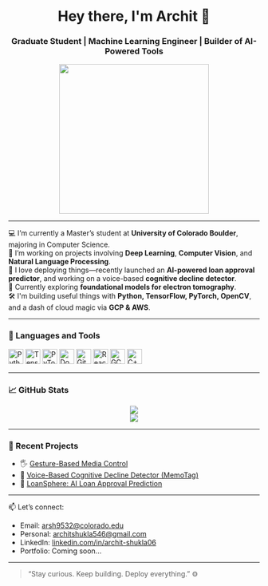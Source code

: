 <!-- README.md for Archit Shukla -->

<h1 align="center">Hey there, I'm Archit 👋</h1>
<h3 align="center">Graduate Student | Machine Learning Engineer | Builder of AI-Powered Tools</h3>

<p align="center">
  <img src="https://raw.githubusercontent.com/Raymo111/Raymo111/master/ezgif.com-gif-maker.gif" width="300"/>
</p>

---

💻 I’m currently a Master’s student at **University of Colorado Boulder**, majoring in Computer Science.  
🧠 I’m working on projects involving **Deep Learning**, **Computer Vision**, and **Natural Language Processing**.  
🚀 I love deploying things—recently launched an **AI-powered loan approval predictor**, and working on a voice-based **cognitive decline detector**.  
🔬 Currently exploring **foundational models for electron tomography**.  
🛠️ I'm building useful things with **Python, TensorFlow, PyTorch, OpenCV**, and a dash of cloud magic via **GCP & AWS**.

---

### 🧰 Languages and Tools
<p align="left">
  <img src="https://cdn.jsdelivr.net/gh/devicons/devicon/icons/python/python-original.svg" height="30" alt="Python"/>
  <img src="https://cdn.jsdelivr.net/gh/devicons/devicon/icons/tensorflow/tensorflow-original.svg" height="30" alt="TensorFlow"/>
  <img src="https://cdn.jsdelivr.net/gh/devicons/devicon/icons/pytorch/pytorch-original.svg" height="30" alt="PyTorch"/>
  <img src="https://cdn.jsdelivr.net/gh/devicons/devicon/icons/docker/docker-original.svg" height="30" alt="Docker"/>
  <img src="https://cdn.jsdelivr.net/gh/devicons/devicon/icons/git/git-original.svg" height="30" alt="Git"/>
  <img src="https://cdn.jsdelivr.net/gh/devicons/devicon/icons/react/react-original.svg" height="30" alt="React"/>
  <img src="https://cdn.jsdelivr.net/gh/devicons/devicon/icons/googlecloud/googlecloud-original.svg" height="30" alt="GCP"/>
  <img src="https://cdn.jsdelivr.net/gh/devicons/devicon/icons/cplusplus/cplusplus-original.svg" height="30" alt="C++"/>
</p>

---

### 📈 GitHub Stats
<p align="center">
  <img src="https://github-readme-stats.vercel.app/api?username=Arsh624&show_icons=true&theme=radical&hide_title=true"/>
  <br />
  <img src="https://github-readme-streak-stats.herokuapp.com/?user=Arsh624&theme=radical" />
</p>

---

### 🌱 Recent Projects
- 🖐️ [Gesture-Based Media Control](https://github.com/Arsh624/Gesture-Recognition-based-media-control)  
- 🧠 [Voice-Based Cognitive Decline Detector (MemoTag)](https://github.com/Arsh624/MemoTag)  
- 📝 [LoanSphere: AI Loan Approval Prediction](https://github.com/Arsh624/LoanSphere)

---

📫 Let’s connect:  
- Email: arsh9532@colorado.edu
- Personal: architshukla546@gmail.com 
- LinkedIn: [linkedin.com/in/archit-shukla06](https://www.linkedin.com/in/archit-shukla06)  
- Portfolio: Coming soon...

---

> “Stay curious. Keep building. Deploy everything.” ⚙️

